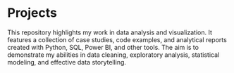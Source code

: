 # Projects
This repository highlights my work in data analysis and visualization. It features a collection of case studies, code examples, and analytical reports created with Python, SQL, Power BI, and other tools. The aim is to demonstrate my abilities in data cleaning, exploratory analysis, statistical modeling, and effective data storytelling.
